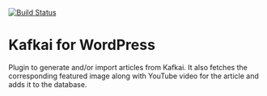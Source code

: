[![Build Status](https://github.com/niteoweb/kafkai-plugin/workflows/Tests/badge.svg)](https://github.com/niteoweb/kafkai-plugin/actions)

Kafkai for WordPress
====================

Plugin to generate and/or import articles from Kafkai. It also fetches the corresponding featured image along with YouTube video for the article and adds it to the database.
